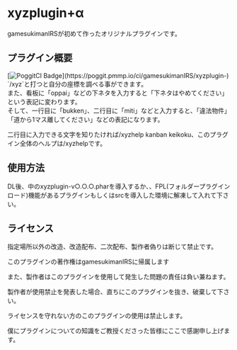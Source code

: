 # xyzplugin+α
gamesukimanIRSが初めて作ったオリジナルプラグインです。

## プラグイン概要
[![PoggitCI Badge](https://poggit.pmmp.io/ci.badge/gamesukimanIRS/xyzplugin-/~)](https://poggit.pmmp.io/ci/gamesukimanIRS/xyzplugin-)  
`/xyz`と打つと自分の座標を調べる事ができます。  
また、看板に「oppai」などの下ネタを入力すると「下ネタはやめてください」という表記に変わります。  
そして、一行目に「bukken」、二行目に「miti」などと入力すると、「違法物件」「道から1マス離してください」などの表記になります。  

二行目に入力できる文字を知りたければ/xyzhelp kanban keikoku、このプラグイン全体のヘルプは/xyzhelpです。

## 使用方法

DL後、中のxyzplugin-v○.○.○.pharを導入するか、、FPL(フォルダープラグインロード)機能があるプラグインもしくはsrcを導入した環境に解凍して入れて下さい。

## ライセンス

指定場所以外の改造、改造配布、二次配布、製作者偽りは断じて禁止です。

このプラグインの著作権はgamesukimanIRSに帰属します

また、製作者はこのプラグインを使用して発生した問題の責任は負い兼ねます。

製作者が使用禁止を発表した場合、直ちにこのプラグインを抜き、破棄して下さい。


ライセンスを守れない方のこのプラグインの使用は禁止します。


僕にプラグインについての知識をご教授くださった皆様にここで感謝申し上げます。


